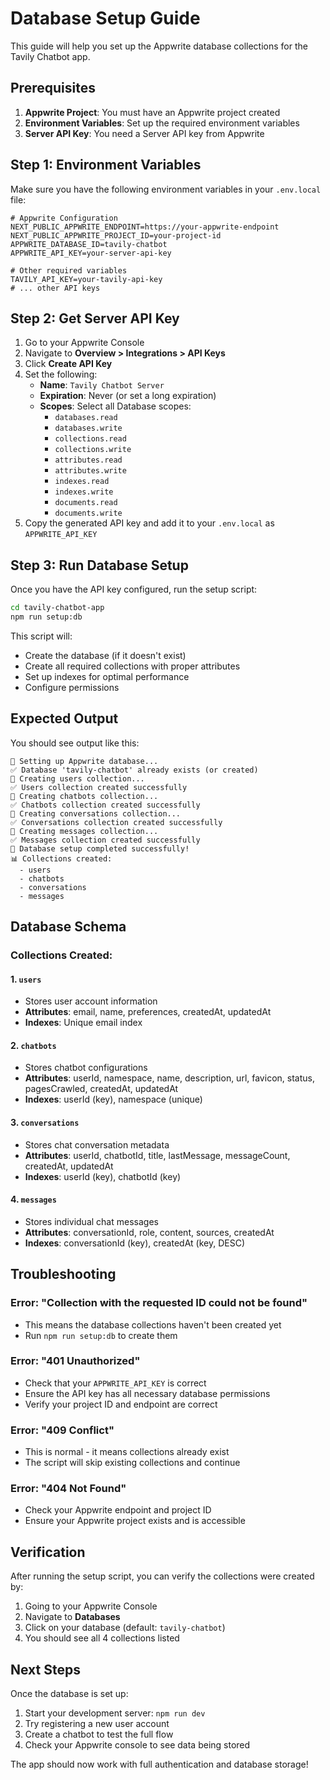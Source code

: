 # Database Setup Guide

This guide will help you set up the Appwrite database collections for the Tavily Chatbot app.

## Prerequisites

1. **Appwrite Project**: You must have an Appwrite project created
2. **Environment Variables**: Set up the required environment variables
3. **Server API Key**: You need a Server API key from Appwrite

## Step 1: Environment Variables

Make sure you have the following environment variables in your `.env.local` file:

```env
# Appwrite Configuration
NEXT_PUBLIC_APPWRITE_ENDPOINT=https://your-appwrite-endpoint
NEXT_PUBLIC_APPWRITE_PROJECT_ID=your-project-id
APPWRITE_DATABASE_ID=tavily-chatbot
APPWRITE_API_KEY=your-server-api-key

# Other required variables
TAVILY_API_KEY=your-tavily-api-key
# ... other API keys
```

## Step 2: Get Server API Key

1. Go to your Appwrite Console
2. Navigate to **Overview > Integrations > API Keys**
3. Click **Create API Key**
4. Set the following:
   - **Name**: `Tavily Chatbot Server`
   - **Expiration**: Never (or set a long expiration)
   - **Scopes**: Select all Database scopes:
     - `databases.read`
     - `databases.write`
     - `collections.read`
     - `collections.write`
     - `attributes.read`
     - `attributes.write`
     - `indexes.read`
     - `indexes.write`
     - `documents.read`
     - `documents.write`
5. Copy the generated API key and add it to your `.env.local` as `APPWRITE_API_KEY`

## Step 3: Run Database Setup

Once you have the API key configured, run the setup script:

```bash
cd tavily-chatbot-app
npm run setup:db
```

This script will:
- Create the database (if it doesn't exist)
- Create all required collections with proper attributes
- Set up indexes for optimal performance
- Configure permissions

## Expected Output

You should see output like this:

```
🚀 Setting up Appwrite database...
✅ Database 'tavily-chatbot' already exists (or created)
📝 Creating users collection...
✅ Users collection created successfully
📝 Creating chatbots collection...
✅ Chatbots collection created successfully
📝 Creating conversations collection...
✅ Conversations collection created successfully
📝 Creating messages collection...
✅ Messages collection created successfully
🎉 Database setup completed successfully!
📊 Collections created:
  - users
  - chatbots
  - conversations
  - messages
```

## Database Schema

### Collections Created:

#### 1. `users`
- Stores user account information
- **Attributes**: email, name, preferences, createdAt, updatedAt
- **Indexes**: Unique email index

#### 2. `chatbots`  
- Stores chatbot configurations
- **Attributes**: userId, namespace, name, description, url, favicon, status, pagesCrawled, createdAt, updatedAt
- **Indexes**: userId (key), namespace (unique)

#### 3. `conversations`
- Stores chat conversation metadata
- **Attributes**: userId, chatbotId, title, lastMessage, messageCount, createdAt, updatedAt
- **Indexes**: userId (key), chatbotId (key)

#### 4. `messages`
- Stores individual chat messages
- **Attributes**: conversationId, role, content, sources, createdAt
- **Indexes**: conversationId (key), createdAt (key, DESC)

## Troubleshooting

### Error: "Collection with the requested ID could not be found"
- This means the database collections haven't been created yet
- Run `npm run setup:db` to create them

### Error: "401 Unauthorized"
- Check that your `APPWRITE_API_KEY` is correct
- Ensure the API key has all necessary database permissions
- Verify your project ID and endpoint are correct

### Error: "409 Conflict"
- This is normal - it means collections already exist
- The script will skip existing collections and continue

### Error: "404 Not Found"
- Check your Appwrite endpoint and project ID
- Ensure your Appwrite project exists and is accessible

## Verification

After running the setup script, you can verify the collections were created by:

1. Going to your Appwrite Console
2. Navigate to **Databases**
3. Click on your database (default: `tavily-chatbot`)
4. You should see all 4 collections listed

## Next Steps

Once the database is set up:

1. Start your development server: `npm run dev`
2. Try registering a new user account
3. Create a chatbot to test the full flow
4. Check your Appwrite console to see data being stored

The app should now work with full authentication and database storage! 